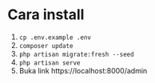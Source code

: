 # Cara install

1. `cp .env.example .env`
2. `composer update`
3. `php artisan migrate:fresh --seed`
4. `php artisan serve`
5. Buka link https://localhost:8000/admin
